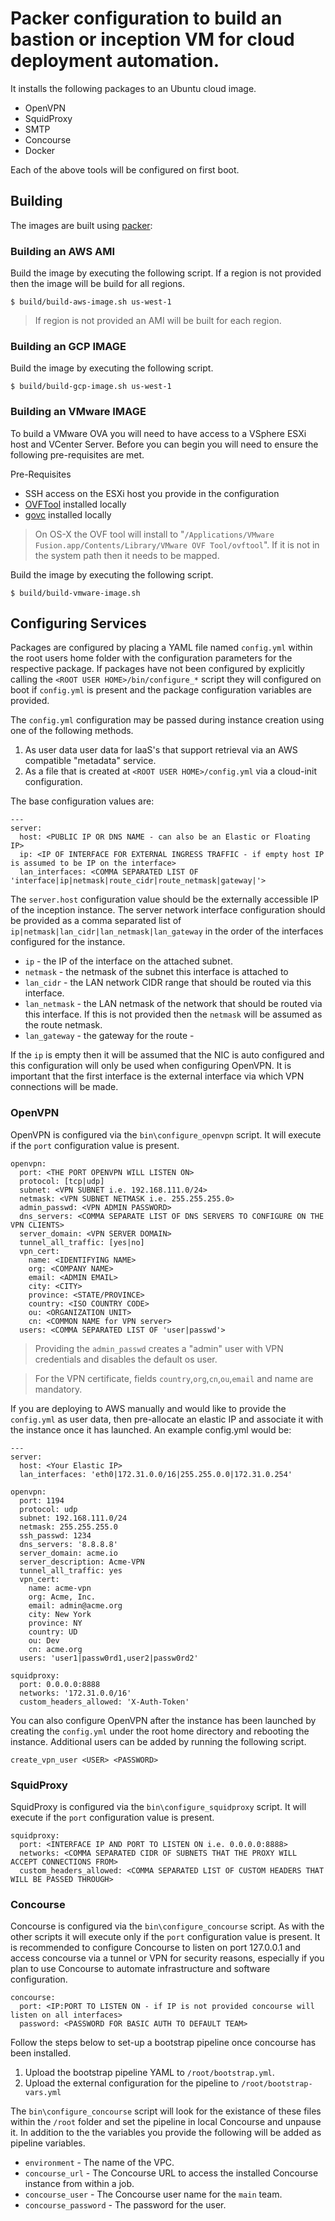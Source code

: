 # Packer configuration to build an bastion or inception VM for cloud deployment automation.

It installs the following packages to an Ubuntu cloud image.

* OpenVPN
* SquidProxy
* SMTP
* Concourse
* Docker

Each of the above tools will be configured on first boot. 

## Building

The images are built using [packer](http://packer.io/): 

### Building an AWS AMI

Build the image by executing the following script. If a region is not provided then the image will be build for all regions.

```
$ build/build-aws-image.sh us-west-1
```

> If region is not provided an AMI will be built for each region.

### Building an GCP IMAGE

Build the image by executing the following script.

```
$ build/build-gcp-image.sh us-west-1
```

### Building an VMware IMAGE

To build a VMware OVA you will need to have access to a VSphere ESXi host and VCenter Server. Before you can begin you will need to ensure the following pre-requisites are met.

Pre-Requisites

* SSH access on the ESXi host you provide in the configuration
* [OVFTool](https://www.vmware.com/support/developer/ovf/) installed locally
* [govc](https://github.com/vmware/govmomi/) installed locally

> On OS-X the OVF tool will install to "`/Applications/VMware Fusion.app/Contents/Library/VMware OVF Tool/ovftool`". If it is not in the system path then it needs to be mapped.

Build the image by executing the following script.

```
$ build/build-vmware-image.sh
```

## Configuring Services

Packages are configured by placing a YAML file named `config.yml` within the root users home folder with the configuration parameters for the respective package. If packages have not been configured by explicitly calling the `<ROOT USER HOME>/bin/configure_*` script they will configured on boot if `config.yml` is present and the package configuration variables are provided.

The `config.yml` configuration may be passed during instance creation using one of the following methods.

1. As user data user data for IaaS's that support retrieval via an AWS compatible "metadata" service.
2. As a file that is created at `<ROOT USER HOME>/config.yml` via a cloud-init configuration.

The base configuration values are:

```
---
server:
  host: <PUBLIC IP OR DNS NAME - can also be an Elastic or Floating IP>
  ip: <IP OF INTERFACE FOR EXTERNAL INGRESS TRAFFIC - if empty host IP is assumed to be IP on the interface>
  lan_interfaces: <COMMA SEPARATED LIST OF 'interface|ip|netmask|route_cidr|route_netmask|gateway|'>
```

The `server.host` configuration value should be the externally accessible IP of the inception instance. The server network interface configuration should be provided as a comma separated list of `ip|netmask|lan_cidr|lan_netmask|lan_gateway` in the order of the interfaces configured for the instance.

* `ip` - the IP of the interface on the attached subnet.
* `netmask` - the netmask of the subnet this interface is attached to
* `lan_cidr` - the LAN network CIDR range that should be routed via this interface. 
* `lan_netmask` - the LAN netmask of the network that should be routed via this interface. If this is not provided then the `netmask` will be assumed as the route netmask.
* `lan_gateway` - the gateway for the route -

If the `ip` is empty then it will be assumed that the NIC is auto configured and this configuration will only be used when configuring OpenVPN. It is important that the first interface is the external interface via which VPN connections will be made.

### OpenVPN

OpenVPN is configured via the `bin\configure_openvpn` script. It will execute if the `port` configuration value is present.

```
openvpn:
  port: <THE PORT OPENVPN WILL LISTEN ON>
  protocol: [tcp|udp]
  subnet: <VPN SUBNET i.e. 192.168.111.0/24>
  netmask: <VPN SUBNET NETMASK i.e. 255.255.255.0>
  admin_passwd: <VPN ADMIN PASSWORD>
  dns_servers: <COMMA SEPARATE LIST OF DNS SERVERS TO CONFIGURE ON THE VPN CLIENTS>
  server_domain: <VPN SERVER DOMAIN>
  tunnel_all_traffic: [yes|no]
  vpn_cert:
    name: <IDENTIFYING NAME>
    org: <COMPANY NAME>
    email: <ADMIN EMAIL>
    city: <CITY>
    province: <STATE/PROVINCE>
    country: <ISO COUNTRY CODE>
    ou: <ORGANIZATION UNIT>
    cn: <COMMON NAME for VPN server>
  users: <COMMA SEPARATED LIST OF 'user|passwd'>
```

> Providing the `admin_passwd` creates a "admin" user with VPN credentials and disables the default os user.

> For the VPN certificate, fields `country`,`org`,`cn`,`ou`,`email` and name are mandatory.

If you are deploying to AWS manually and would like to provide the `config.yml` as user data, then pre-allocate an elastic IP and associate it with the instance once it has launched. An example config.yml would be:

```
---
server:
  host: <Your Elastic IP>
  lan_interfaces: 'eth0|172.31.0.0/16|255.255.0.0|172.31.0.254'

openvpn:
  port: 1194
  protocol: udp
  subnet: 192.168.111.0/24
  netmask: 255.255.255.0
  ssh_passwd: 1234
  dns_servers: '8.8.8.8'
  server_domain: acme.io
  server_description: Acme-VPN
  tunnel_all_traffic: yes
  vpn_cert:
    name: acme-vpn
    org: Acme, Inc.
    email: admin@acme.org
    city: New York
    province: NY
    country: UD
    ou: Dev
    cn: acme.org
  users: 'user1|passw0rd1,user2|passw0rd2'

squidproxy:
  port: 0.0.0.0:8888
  networks: '172.31.0.0/16'
  custom_headers_allowed: 'X-Auth-Token'
```

You can also configure OpenVPN after the instance has been launched by creating the `config.yml` under the root home directory and rebooting the instance. Additional users can be added by running the following script.

```
create_vpn_user <USER> <PASSWORD>
```

### SquidProxy

SquidProxy is configured via the `bin\configure_squidproxy` script. It will execute if the `port` configuration value is present.

```
squidproxy:
  port: <INTERFACE IP AND PORT TO LISTEN ON i.e. 0.0.0.0:8888>
  networks: <COMMA SEPARATED CIDR OF SUBNETS THAT THE PROXY WILL ACCEPT CONNECTIONS FROM>
  custom_headers_allowed: <COMMA SEPARATED LIST OF CUSTOM HEADERS THAT WILL BE PASSED THROUGH>
```

### Concourse

Concourse is configured via the `bin\configure_concourse` script. As with the other scripts it will execute only if the `port` configuration value is present. It is recommended to configure Concourse to listen on port 127.0.0.1 and access concourse via a tunnel or VPN for security reasons, especially if you plan to use Concourse to automate infrastructure and software configuration.

```
concourse:
  port: <IP:PORT TO LISTEN ON - if IP is not provided concourse will listen on all interfaces>
  password: <PASSWORD FOR BASIC AUTH TO DEFAULT TEAM>
```

Follow the steps below to set-up a bootstrap pipeline once concourse has been installed.

1. Upload the bootstrap pipeline YAML to `/root/bootstrap.yml`.
2. Upload the external configuration for the pipeline to `/root/bootstrap-vars.yml`

The `bin\configure_concourse` script will look for the existance of these files within the `/root` folder and set the pipeline in local Concourse and unpause it. In addition to the the variables you provide the following will be added as pipeline variables.

* `environment` - The name of the VPC.
* `concourse_url` - The Concourse URL to access the installed Concourse instance from within a job.
* `concourse_user` - The Concourse user name for the `main` team.
* `concourse_password` -  The password for the user.
